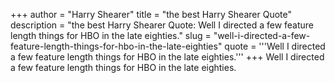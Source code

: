+++
author = "Harry Shearer"
title = "the best Harry Shearer Quote"
description = "the best Harry Shearer Quote: Well I directed a few feature length things for HBO in the late eighties."
slug = "well-i-directed-a-few-feature-length-things-for-hbo-in-the-late-eighties"
quote = '''Well I directed a few feature length things for HBO in the late eighties.'''
+++
Well I directed a few feature length things for HBO in the late eighties.
